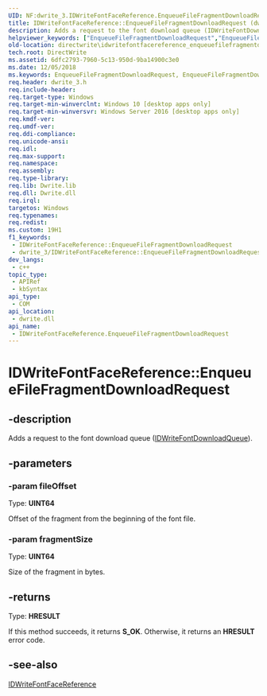 ```yaml
---
UID: NF:dwrite_3.IDWriteFontFaceReference.EnqueueFileFragmentDownloadRequest
title: IDWriteFontFaceReference::EnqueueFileFragmentDownloadRequest (dwrite_3.h)
description: Adds a request to the font download queue (IDWriteFontDownloadQueue).
helpviewer_keywords: ["EnqueueFileFragmentDownloadRequest","EnqueueFileFragmentDownloadRequest method [Direct Write]","EnqueueFileFragmentDownloadRequest method [Direct Write]","IDWriteFontFaceReference interface","IDWriteFontFaceReference interface [Direct Write]","EnqueueFileFragmentDownloadRequest method","IDWriteFontFaceReference.EnqueueFileFragmentDownloadRequest","IDWriteFontFaceReference::EnqueueFileFragmentDownloadRequest","directwrite.idwritefontfacereference_enqueuefilefragmentdownloadrequest","dwrite_3/IDWriteFontFaceReference::EnqueueFileFragmentDownloadRequest"]
old-location: directwrite\idwritefontfacereference_enqueuefilefragmentdownloadrequest.htm
tech.root: DirectWrite
ms.assetid: 6dfc2793-7960-5c13-950d-9ba14900c3e0
ms.date: 12/05/2018
ms.keywords: EnqueueFileFragmentDownloadRequest, EnqueueFileFragmentDownloadRequest method [Direct Write], EnqueueFileFragmentDownloadRequest method [Direct Write],IDWriteFontFaceReference interface, IDWriteFontFaceReference interface [Direct Write],EnqueueFileFragmentDownloadRequest method, IDWriteFontFaceReference.EnqueueFileFragmentDownloadRequest, IDWriteFontFaceReference::EnqueueFileFragmentDownloadRequest, directwrite.idwritefontfacereference_enqueuefilefragmentdownloadrequest, dwrite_3/IDWriteFontFaceReference::EnqueueFileFragmentDownloadRequest
req.header: dwrite_3.h
req.include-header: 
req.target-type: Windows
req.target-min-winverclnt: Windows 10 [desktop apps only]
req.target-min-winversvr: Windows Server 2016 [desktop apps only]
req.kmdf-ver: 
req.umdf-ver: 
req.ddi-compliance: 
req.unicode-ansi: 
req.idl: 
req.max-support: 
req.namespace: 
req.assembly: 
req.type-library: 
req.lib: Dwrite.lib
req.dll: Dwrite.dll
req.irql: 
targetos: Windows
req.typenames: 
req.redist: 
ms.custom: 19H1
f1_keywords:
 - IDWriteFontFaceReference::EnqueueFileFragmentDownloadRequest
 - dwrite_3/IDWriteFontFaceReference::EnqueueFileFragmentDownloadRequest
dev_langs:
 - c++
topic_type:
 - APIRef
 - kbSyntax
api_type:
 - COM
api_location:
 - dwrite.dll
api_name:
 - IDWriteFontFaceReference.EnqueueFileFragmentDownloadRequest
---
```


# IDWriteFontFaceReference::EnqueueFileFragmentDownloadRequest


## -description

Adds a request to the font download queue (<a href="/windows/win32/api/dwrite_3/nn-dwrite_3-idwritefontdownloadqueue">IDWriteFontDownloadQueue</a>).

## -parameters

### -param fileOffset

Type: <b>UINT64</b>

Offset of the fragment from the beginning of the font file.

### -param fragmentSize

Type: <b>UINT64</b>

Size of the fragment in bytes.

## -returns

Type: <b>HRESULT</b>

If this method succeeds, it returns <b>S_OK</b>. Otherwise, it returns an <b>HRESULT</b> error code.

## -see-also

<a href="/windows/win32/api/dwrite_3/nn-dwrite_3-idwritefontfacereference">IDWriteFontFaceReference</a>


